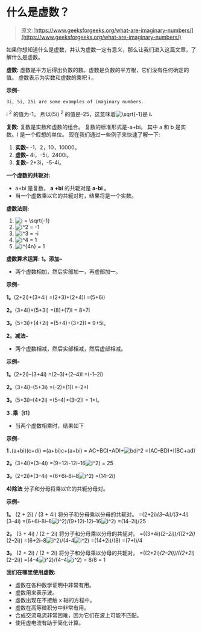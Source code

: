 # 什么是虚数？

> 原文:[https://www.geeksforgeeks.org/what-are-imaginary-numbers/](https://www.geeksforgeeks.org/what-are-imaginary-numbers/)

如果你想知道什么是虚数，并认为虚数一定有意义，那么让我们进入这篇文章，了解什么是虚数。

**虚数:**
虚数是平方后得出负数的数。虚数是负数的平方根，它们没有任何确定的值。
虚数表示为实数和虚数的乘积 **i** 。

**示例–**

```
3i, 5i, 25i are some examples of imaginary numbers.
```

i <sup>2</sup> 的值为-1。
所以(5i) <sup>2</sup> 的值是-25，这意味着![\sqrt{-1}  ](img/506913b3ed0bb758430eb4990e3acf77.png "Rendered by QuickLaTeX.com")是 **i.**

**复数:**
复数是实数和虚数的组合。
复数的标准形式是-a+bi。
其中 a 和 b 是实数。I 是一个假想的单位。
现在我们通过一些例子来快速了解一下:

1.  **实数–**
    -1，2，10，10000。
2.  **虚数–**
    4i，-5i，2400i。
3.  **复数–**
    2+3i，-5-4i。

**一个虚数的共轭对:**

*   a+bi 是复数， **a +bi** 的共轭对是 **a-bi** 。
*   当一个虚数乘以它的共轭对时，结果将是一个实数。

**虚数法则:**

1.  ![i = \sqrt{-1}](img/db894d06a991187df136a946b4feb8da.png "Rendered by QuickLaTeX.com")
2.  ![i^2 = -1](img/b019ec1e813c7c72c002a292e95e3095.png "Rendered by QuickLaTeX.com")
3.  ![i^3 = -i](img/a90f515101a574b59e4655351388e460.png "Rendered by QuickLaTeX.com")
4.  ![i^4 = 1](img/d0d2c90cb9ed94f6e075669f21ec8e76.png "Rendered by QuickLaTeX.com")
5.  ![i^{4n} = 1](img/13ad1ec190bdf721091eb937e1d0336d.png "Rendered by QuickLaTeX.com")

**虚数算术运算:**
**1。添加–**

*   两个虚数相加，然后实部加一，再虚部加一。

**示例–**

**1。**(2+2i)+(3+4i)
=(2+3)+(2+4)I
=(5+6i)

**2。**(3+4i)+(5+3i)
=(8)+(7)I
= 8+7i

**3。**(5+3i)+(4+2i)
=(5+4)+(3+2)I
= 9+5i。

**2。减法–**

*   两个虚数相减，然后实部相减，然后虚部相减。

**示例–**

**1。**(2+2i)–(3+4i)
=(2–3)+(2–4)I
=(-1–2i)

**2。**(3+4i)–(5+3i)
=(-2)+(1)I
=-2+I

**3。**(5+3i)–(4+2i)
=(5–4)+(3–2)I
= 1+I。

**3 .乘〔t1〕**

*   当两个虚数相乘时，结果如下

**示例–**

**1 .**(a+bi)(c+di)
=(a+bi)c+(a+bi)
= AC+BCI+ADI+![bdi^2 ](img/9682c930ea901f4e07ee811877bc9285.png "Rendered by QuickLaTeX.com")
=(AC–BD)+I(BC+ad)

**2。**(3+4i)*(3–4i)
=(9+12i-12i–16![i^2 ](img/e42475b5f90fffc586de903a7d888c6d.png "Rendered by QuickLaTeX.com"))
= 25

**3。**(2+2i)*(3–4i)
=(6+6i-8i–8![i^2 ](img/e42475b5f90fffc586de903a7d888c6d.png "Rendered by QuickLaTeX.com"))
=(14–2i)

**4)除法**
分子和分母将乘以它的共轭分母对。

**示例–**

**1。** (2 + 2i) / (3 + 4i)
将分子和分母乘以分母的共轭对。
=(2+2i)*(3–4i)/(3+4i)*(3–4i)
=(6+6i-8i–8![i^2 ](img/e42475b5f90fffc586de903a7d888c6d.png "Rendered by QuickLaTeX.com"))/(9+12i-12i–16![i^2 ](img/e42475b5f90fffc586de903a7d888c6d.png "Rendered by QuickLaTeX.com"))
=(14–2i)/25

**2。** (3 + 4i) / (2 + 2i)
将分子和分母乘以分母的共轭对。
=((3+4i)*(2–2i))/((2+2i)*(2–2i))
=(6+2i–8![i^2 ](img/e42475b5f90fffc586de903a7d888c6d.png "Rendered by QuickLaTeX.com"))/(4-4![i^2 ](img/e42475b5f90fffc586de903a7d888c6d.png "Rendered by QuickLaTeX.com"))
=(14+2i)/(8)
=(7+I)/4

**3。** (2 + 2i) / (2 + 2i)
将分子和分母乘以分母的共轭对。
=((2+2i)*(2–2i))/((2+2i)*(2–2i))
=(4–4![i^2 ](img/e42475b5f90fffc586de903a7d888c6d.png "Rendered by QuickLaTeX.com"))/(4–4![i^2 ](img/e42475b5f90fffc586de903a7d888c6d.png "Rendered by QuickLaTeX.com"))
= 8/8
= 1

**我们在哪里使用虚数:**

*   虚数在各种数学证明中非常有用。
*   虚数用来表示波。
*   虚数出现在不接触 x 轴的方程中。
*   虚数在高等微积分中非常有用。
*   合成交流电流非常困难，因为它们在波上可能不匹配。
*   使用虚电流有助于简化计算。
